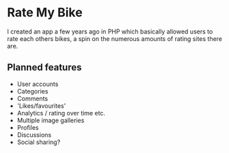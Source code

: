 Rate My Bike
============

I created an app a few years ago in PHP which basically allowed users to rate each others bikes, a spin on the numerous amounts of rating sites there are.

Planned features
----------------
* User accounts
* Categories
* Comments
* 'Likes/favourites'
* Analytics / rating over time etc.
* Multiple image galleries
* Profiles
* Discussions
* Social sharing?
